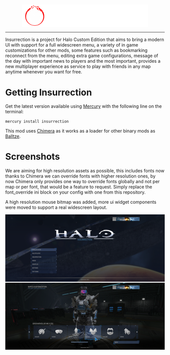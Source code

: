 <html>
    <p align="center">
        <img width="400px" src="images/design/logos/insurrection_logo.png"/>
    </p>
</html>

---

Insurrection is a project for Halo Custom Edition that aims to bring a modern UI
with support for a full widescreen menu, a variety of in game customizations for other mods, some
features such as bookmarking reconnect from the menu, editing extra game configurations, message of
the day with important news to players and the most important, provides a new multiplayer experience
as service to play with friends in any map anytime whenever you want for free.

# Getting Insurrection
Get the latest version available using [Mercury](https://github.com/Sledmine/Mercury)
with the following line on the terminal:
```
mercury install insurrection
```

This mod uses [Chimera](https://github.com/SnowyMouse/chimera) as it works as a loader for other 
binary mods as [Balltze](https://github.com/MangoFizz/balltze).

# Screenshots

We are aiming for high resolution assets as possible, this includes fonts now thanks to Chimera we
can override fonts with higher resolution ones, by now Chimera only provides one way to override
fonts globally and not per map or per font, that would be a feature to request.
Simply replace the font_override ini block on your config with one from this repository.

A high resolution mouse bitmap was added, more ui widget components were moved to support a real
widescreen layout.

![main_menu](images/screenshots/main_menu.png)
![customization_biped_menu](images/screenshots/customization_biped_menu.png)

